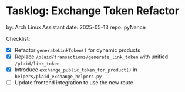 # Tasklog: Exchange Token Refactor
by: Arch Linux Assistant
date: 2025-05-13
repo: pyNance

Checklist:
- [x] Refactor `generateLinkToken()` for dynamic products
- [x] Replace `/plaid/transactions/generate_link_token` with unified `/plaid/link_token`
- [x] Introduce `exchange_public_token_for_product()` in `helpers/plaid_exchange_helpers.py`
- [ ] Update frontend integration to use the new route
